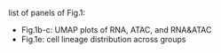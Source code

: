 list of panels of Fig.1:
-  Fig.1b-c: UMAP plots of RNA, ATAC, and RNA&ATAC
-  Fig.1e: cell lineage distribution across groups
